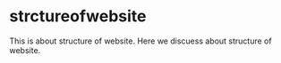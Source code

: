 # strctureofwebsite
This is about structure of website.
Here we discuess about structure of website.
